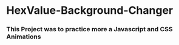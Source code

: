 # HexValue-Background-Changer
### This Project was to practice more a Javascript and CSS Animations
